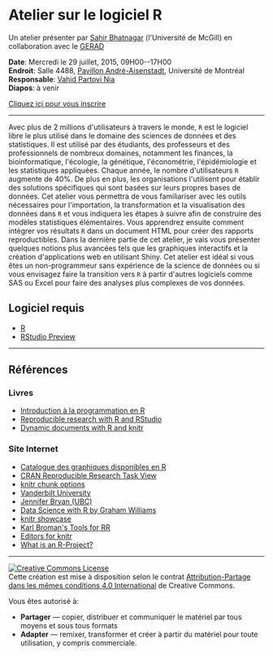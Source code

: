 # Atelier sur le logiciel R

Un atelier pr&eacute;senter par [Sahir Bhatnagar](http://sahirbhatnagar.com/) (l'Universit&eacute; de McGill)
en collaboration avec le [GERAD](https://gerad.ca/fr)

**Date**: Mercredi le 29 juillet, 2015, 09H00--17H00  
**Endroit**: Salle 4488, [Pavillon Andr&eacute;-Aisenstadt](http://plancampus.umontreal.ca/montreal/?tx_lbocampusmap_pi1%5Bbuilding%5D=376&tx_lbocampusmap_pi1%5Baction%5D=show&tx_lbocampusmap_pi1%5Bcontroller%5D=Building&cHash=6e876ce63711104a7c5d4d8b41033b2e), Université de Montréal  
**Responsable**: [Vahid Partovi Nia](http://vahid.probstat.ca/)  
**Diapos**: &agrave; venir  

[Cliquez i&ccedil;i pour vous inscrire](https://gerad.ca/events/1214)

----

Avec plus de 2 millions d'utilisateurs &agrave; travers le monde, `R` est le logiciel libre le plus utilis&eacute; dans le domaine des sciences de donn&eacute;es et des statistiques. Il est utilis&eacute; par des &eacute;tudiants, des professeurs et des professionnels de nombreux domaines, notamment les finances, la bioinformatique, l'&eacute;cologie, la g&eacute;n&eacute;tique, l'&eacute;conom&eacute;trie, l'&eacute;pid&eacute;miologie et les statistiques appliqu&eacute;es. Chaque ann&eacute;e, le nombre d'utilisateurs `R` augmente de 40%. De plus en plus, les organisations l'utilisent pour &eacute;tablir des solutions sp&eacute;cifiques qui sont bas&eacute;es sur leurs propres bases de donn&eacute;es. Cet atelier vous permettra de vous familiariser avec les outils n&eacute;cessaires pour l'importation, la transformation et la visualisation des donn&eacute;es dans `R` et vous indiquera les &eacute;tapes &agrave; suivre afin de construire des mod&egrave;les statistiques &eacute;l&eacute;mentaires. Vous apprendrez ensuite comment int&eacute;grer vos r&eacute;sultats `R` dans un document HTML pour cr&eacute;er des rapports reproductibles. Dans la derni&egrave;re partie de cet atelier, je vais vous pr&eacute;senter quelques notions plus avanc&eacute;es tels que les graphiques interactifs et la cr&eacute;ation d'applications web en utilisant Shiny. Cet atelier est id&eacute;al si vous &ecirc;tes un non-programmeur sans exp&eacute;rience de la science de donn&eacute;es ou si vous envisagez faire la transition vers `R` &agrave; partir d'autres logiciels comme SAS ou Excel pour faire des analyses plus complexes de vos donn&eacute;es.

## Logiciel requis

* [R](http://cran.r-project.org/)
* [RStudio Preview](http://www.rstudio.com/products/rstudio/download/preview/)


----

## R&eacute;f&eacute;rences

### Livres

* [Introduction &agrave; la programmation en R](https://cran.r-project.org/doc/contrib/Goulet_introduction_programmation_R.pdf)
* [Reproducible research with R and RStudio](http://www.amazon.com/exec/obidos/ASIN/1466572841/7210-20)
* [Dynamic documents with R and knitr](http://www.amazon.com/exec/obidos/ASIN/1482203537/7210-20)


### Site Internet

* [Catalogue des graphiques disponibles en R](http://shiny.stat.ubc.ca/r-graph-catalog/)
* [CRAN Reproducible Research Task View](http://cran.r-project.org/web/views/ReproducibleResearch.html)
* [knitr chunk options](http://yihui.name/knitr/options/)
* [Vanderbilt University](http://biostat.mc.vanderbilt.edu/wiki/Main/KnitrHowto)
* [Jennifer Bryan (UBC)](https://github.com/jennybc/2015-02-23_bryan-fields-talk)
* [Data Science with R by Graham Williams](http://handsondatascience.com/KnitRO.pdf)
* [knitr showcase](http://yihui.name/knitr/demo/showcase/)
* [Karl Broman's Tools for RR](http://kbroman.org/Tools4RR/)
* [Editors for knitr](http://yihui.name/knitr/demo/editors/)
* [What is an R-Project?](https://support.rstudio.com/hc/en-us/articles/200526207-Using-Projects)


----

<a rel="license" href="http://creativecommons.org/licenses/by/4.0/"><img alt="Creative Commons License" style="border-width:0" src="https://i.creativecommons.org/l/by/4.0/88x31.png" /></a><br />Cette cr&eacute;ation est mise &agrave; disposition selon le contrat <a rel="license" href="https://creativecommons.org/licenses/by-sa/4.0/deed.fr">Attribution-Partage dans les m&ecirc;mes conditions 4.0 International</a>  de Creative Commons.  

Vous &ecirc;tes autoris&eacute; &agrave;:  
* **Partager** — copier, distribuer et communiquer le mat&eacute;riel par tous moyens et sous tous formats
* **Adapter** — remixer, transformer et cr&eacute;er &agrave; partir du mat&eacute;riel pour toute utilisation, y compris commerciale.

